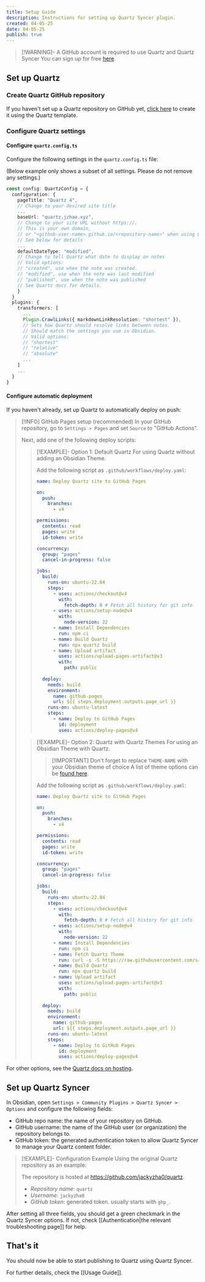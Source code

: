 ```yaml
---
title: Setup Guide
description: Instructions for setting up Quartz Syncer plugin.
created: 04-05-25
date: 04-05-25
publish: true
---
```


> [!WARNING]- A GitHub account is required to use Quartz and Quartz Syncer
> You can sign up for free [here](https://github.com/signup).

## Set up Quartz

### Create Quartz GitHub repository

If you haven't set up a Quartz repository on GitHub yet, [click here](https://github.com/new?template_name=quartz&template_owner=jackyzha0) to create it using the Quartz template.

### Configure Quartz settings

#### Configure `quartz.config.ts`

Configure the following settings in the `quartz.config.ts` file:

(Below example only shows a subset of all settings. Please do not remove any settings.)

```ts title="quartz.config.ts" {3,6,12,24}
const config: QuartzConfig = {
  configuration: {
    pageTitle: "Quartz 4",
    // Change to your desired site title
    ...
    baseUrl: "quartz.jzhao.xyz",
    // Change to your site URL without https://.
    // This is your own domain,
    // or "<github-user-name>.github.io/<repository-name>" when using GitHub Pages.
    // See below for details
    ...
    defaultDateType: "modified",
    // Change to tell Quartz what date to display on notes
    // Valid options:
    // "created", use when the note was created.
    // "modified", use when the note was last modified
    // "published", use when the note was published
    // See Quartz docs for details.
    }
  }
  plugins: {
    transformers: [
      ...
      Plugin.CrawlLinks({ markdownLinkResolution: "shortest" }),
      // Sets how Quartz should resolve links between notes.
      // Should match the settings you use in Obsidian.
      // Valid options:
      // "shortest"
      // "relative"
      // "absolute"
      ...
    ]
    ...
  }
}
```

#### Configure automatic deployment

If you haven't already, set up Quartz to automatically deploy on push:

> [!INFO] GitHub Pages setup (recommended)
> In your GitHub repository, go to `Settings > Pages` and set `Source` to "GitHub Actions".
>
> Next, add one of the following deploy scripts:
> > [!EXAMPLE]- Option 1: Default Quartz
> > For using Quartz without adding an Obsidian Theme.
> >
> > Add the following script as `.github/workflows/deploy.yaml`:
> >
> > ```yaml title=".github/workflows/deploy.yaml"
> > name: Deploy Quartz site to GitHub Pages
> > 
> > on:
> >   push:
> >     branches:
> >       - v4
> > 
> > permissions:
> >   contents: read
> >   pages: write
> >   id-token: write
> > 
> > concurrency:
> >   group: "pages"
> >   cancel-in-progress: false
> > 
> > jobs:
> >   build:
> >     runs-on: ubuntu-22.04
> >     steps:
> >       - uses: actions/checkout@v4
> >         with:
> >           fetch-depth: 0 # Fetch all history for git info
> >       - uses: actions/setup-node@v4
> >         with:
> >           node-version: 22
> >       - name: Install Dependencies
> >         run: npm ci
> >       - name: Build Quartz
> >         run: npx quartz build
> >       - name: Upload artifact
> >         uses: actions/upload-pages-artifact@v3
> >         with:
> >           path: public
> >  
> >   deploy:
> >     needs: build
> >     environment:
> >       name: github-pages
> >       url: ${{ steps.deployment.outputs.page_url }}
> >     runs-on: ubuntu-latest
> >     steps:
> >       - name: Deploy to GitHub Pages
> >         id: deployment
> >         uses: actions/deploy-pages@v4
> > ```
>
> > [!EXAMPLE]- Option 2: Quartz with Quartz Themes
> > For using an Obsidian Theme with Quartz.
> >
> > > [!IMPORTANT] Don't forget to replace `THEME-NAME` with your Obsidian theme of choice
> > > A list of theme options can be [found here](https://github.com/saberzero1/quartz-themes?tab=readme-ov-file#supported-themes).
> >
> > Add the following script as `.github/workflows/deploy.yaml`:
> >
> > ```yaml title=".github/workflows/deploy.yaml" {30}
> > name: Deploy Quartz site to GitHub Pages
> > 
> > on:
> >   push:
> >     branches:
> >       - v4
> > 
> > permissions:
> >   contents: read
> >   pages: write
> >   id-token: write
> > 
> > concurrency:
> >   group: "pages"
> >   cancel-in-progress: false
> > 
> > jobs:
> >   build:
> >     runs-on: ubuntu-22.04
> >     steps:
> >       - uses: actions/checkout@v4
> >         with:
> >           fetch-depth: 0 # Fetch all history for git info
> >       - uses: actions/setup-node@v4
> >         with:
> >           node-version: 22
> >       - name: Install Dependencies
> >         run: npm ci
> >       - name: Fetch Quartz Theme
> >         run: curl -s -S https://raw.githubusercontent.com/saberzero1/quartz-themes/master/action.sh | bash -s -- THEME-NAME 
> >       - name: Build Quartz
> >         run: npx quartz build
> >       - name: Upload artifact
> >         uses: actions/upload-pages-artifact@v3
> >         with:
> >           path: public
> >  
> >   deploy:
> >     needs: build
> >     environment:
> >       name: github-pages
> >       url: ${{ steps.deployment.outputs.page_url }}
> >     runs-on: ubuntu-latest
> >     steps:
> >       - name: Deploy to GitHub Pages
> >         id: deployment
> >         uses: actions/deploy-pages@v4
> > ```

For other options, see the [Quartz docs on hosting](https://quartz.jzhao.xyz/hosting).

## Set up Quartz Syncer

In Obsidian, open `Settings > Community Plugins > Quartz Syncer > Options` and configure the following fields:

- GitHub repo name: the name of your repository on GitHub.
- GitHub username: the name of the GitHub user (or organization) the repository belongs to.
- GitHub token: the generated authentication token to allow Quartz Syncer to manage your Quartz content folder.

> [!EXAMPLE]- Configuration Example
> Using the original Quartz repository as an example:
>
> The repository is hosted at https://github.com/jackyzha0/quartz.
> - *Repository name*: `quartz`
> - *Username*: `jackyzha0`
> - *GitHub token*: generated token. usually starts with `ghp_`.

After setting all three fields, you should get a green checkmark in the Quartz Syncer options. If not, check [[Authentication|the relevant troubleshooting page]] for help.

## That's it

You should now be able to start publishing to Quartz using Quartz Syncer.

For further details, check the [[Usage Guide]].

